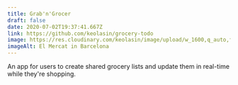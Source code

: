 ```yaml
---
title: Grab'n'Grocer
draft: false
date: 2020-07-02T19:37:41.667Z
link: https://github.com/keolasin/grocery-todo
image: https://res.cloudinary.com/keolasin/image/upload/w_1600,q_auto,f_auto/v1597268082/Oddities/Mushroom_Morsels.jpg
imageAlt: El Mercat in Barcelona
---
```


An app for users to create shared grocery lists and update them in real-time while they're shopping.
